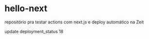 # hello-next
repositório pra testar actions com next.js e deploy automático na Zeit

update deployment_status 18
